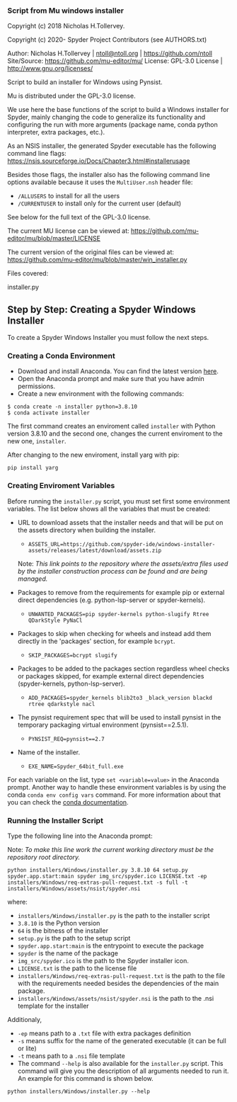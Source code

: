 ### Script from Mu windows installer


Copyright (c) 2018 Nicholas H.Tollervey.

Copyright (c) 2020- Spyder Project Contributors (see AUTHORS.txt)


Author: Nicholas H.Tollervey | ntoll@ntoll.org | https://github.com/ntoll
Site/Source: https://github.com/mu-editor/mu/
License: GPL-3.0 License | http://www.gnu.org/licenses/

Script to build an installer for Windows using Pynsist.


Mu is distributed under the GPL-3.0 license.


We use here the base functions of the script to build a Windows installer for
Spyder, mainly changing the code to generalize its functionality and configuring
the run with more arguments (package name, conda python interpreter, extra
packages, etc.).

As an NSIS installer, the generated Spyder executable has the following command line flags:
https://nsis.sourceforge.io/Docs/Chapter3.html#installerusage

Besides those flags, the installer also has the following command line options
available because it uses the `MultiUser.nsh` header file:

* `/ALLUSERS` to install for all the users
* `/CURRENTUSER` to install only for the current user (default)

See below for the full text of the GPL-3.0 license.

The current MU license can be viewed at:
https://github.com/mu-editor/mu/blob/master/LICENSE

The current version of the original files can be viewed at:
https://github.com/mu-editor/mu/blob/master/win_installer.py


Files covered:

installer.py

## Step by Step: Creating a Spyder Windows Installer

To create a Spyder Windows Installer you must follow the next steps.

### Creating a Conda Environment 

- Download and install Anaconda. You can find the latest version [here](https://www.anaconda.com/products/distribution). 
- Open the Anaconda prompt and make sure that you have admin permissions.
- Create a new environment with the following commands:

```
$ conda create -n installer python=3.8.10
$ conda activate installer
```

The first command creates an enviroment called `installer` with Python version 3.8.10 and the second one, changes the current enviroment to the new one, `installer`.

After changing to the new enviroment, install yarg with pip:

```
pip install yarg
```

### Creating Enviroment Variables

Before running the `installer.py` script, you must set first some environment variables. The list below shows all the variables that must be created:
- URL to download assets that the installer needs and that will be put on the assets directory when building the installer.
	 - `ASSETS_URL=https://github.com/spyder-ide/windows-installer-assets/releases/latest/download/assets.zip`

    Note: *This link points to the repository where the assets/extra files used by the installer construction process can be found and are being managed.*
- Packages to remove from the requirements for example pip or external direct dependencies (e.g. python-lsp-server or spyder-kernels).
  - `UNWANTED_PACKAGES=pip spyder-kernels python-slugify Rtree QDarkStyle PyNaCl`
 - Packages to skip when checking for wheels and instead add them directly in the 'packages' section, for example `bcrypt`.
   - `SKIP_PACKAGES=bcrypt slugify`
- Packages to be added to the packages section regardless wheel checks or packages skipped, for example external direct dependencies (spyder-kernels, python-lsp-server).
  - `ADD_PACKAGES=spyder_kernels blib2to3 _black_version blackd rtree qdarkstyle nacl`
- The pynsist requirement spec that will be used to install pynsist in the temporary packaging virtual environment (pynsist==2.5.1).
  - `PYNSIST_REQ=pynsist==2.7`
- Name of the installer.
  - `EXE_NAME=Spyder_64bit_full.exe`

For each variable on the list, type `set <variable=value>` in the Anaconda prompt. Another way to handle these environment variables is by using the conda `conda env config vars` command. For more information about that you can check the [conda documentation](https://docs.conda.io/projects/conda/en/latest/user-guide/tasks/manage-environments.html#setting-environment-variables).

### Running the Installer Script

Type the following line into the Anaconda prompt:

Note: *To make this line work the current working directory must be the repository root directory.*

```
python installers/Windows/installer.py 3.8.10 64 setup.py spyder.app.start:main spyder img_src/spyder.ico LICENSE.txt -ep installers/Windows/req-extras-pull-request.txt -s full -t installers/Windows/assets/nsist/spyder.nsi
```

where:

- `installers/Windows/installer.py` is the path to the installer script
- `3.8.10` is the Python version 
- `64` is the bitness of the installer
- `setup.py` is the path to the setup script
- `spyder.app.start:main` is the entrypoint to execute the package
- `spyder` is the name of the package
- `img_src/spyder.ico` is the path to the Spyder installer icon.
- `LICENSE.txt` is the path to the license file
- `installers/Windows/req-extras-pull-request.txt` is the path to the file with the requirements needed besides the dependencies of the main package.
-  `installers/Windows/assets/nsist/spyder.nsi` is the path to the .nsi template for the installer

Additionaly,
- `-ep` means path to a `.txt` file with extra packages definition
- `-s` means suffix for the name of the generated executable (it can be full or lite)
- `-t` means path to a `.nsi` file template
- The command `--help`  is also available for the `installer.py` script. This command will give you the description of all arguments needed to run it. An example for this command is shown below.
```
python installers/Windows/installer.py --help
```
